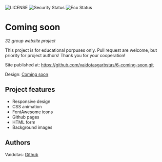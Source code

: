 ![LICENSE](https://img.shields.io/badge/license-MIT-blue.svg?style=flat-square)
![Security Status](https://img.shields.io/security-headers?label=Security&url=https%3A%2F%2Fgithub.com&style=flat-square)
![Eco Status](https://img.shields.io/badge/ECO-Friendly-green.svg)

# Coming soon

_32 group website project_

This project is for educational porpuses only. Pull request are welcome, but priority for project authors! Thank you for your cooperation!

Site published at: https://github.com/vaidotasgarbstas/6-coming-soon.git

Design: [Coming soon](https://cdn.discordapp.com/attachments/850245533838868480/850246473362178048/coming-soon-wide.png)

## Project features

- Responsive design
- CSS animation
- FontAwesome icons
- Github pages
- HTML form
- Background images

## Authors

Vaidotas: [Github](https://github.com/vaidotasgarbstas)
